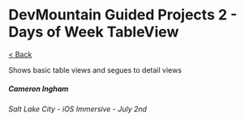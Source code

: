 # DevMountain Guided Projects 2 - Days of Week TableView

[< Back](https://github.com/Camji55/DevMtn-iOS20/)

Shows basic table views and segues to detail views

##### Cameron Ingham
###### Salt Lake City - iOS Immersive - July 2nd



